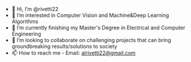 - 👋 Hi, I’m @rivetti22
- 👀 I’m interested in Computer Vision and Machine&Deep Learning Algorithms
- 🌱 I’m currently finishing my Master's Degree in Electrical and Computer Engineering
- 💞️ I’m looking to collaborate on challenging projects that can bring groundbreaking results/solutions to society
- 📫 How to reach me - Email: alrivetti22@gmail.com

<!---
rivetti22/rivetti22 is a ✨ special ✨ repository because its `README.md` (this file) appears on your GitHub profile.
You can click the Preview link to take a look at your changes.
--->

